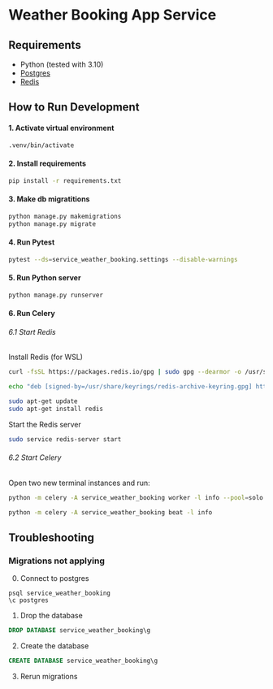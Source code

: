 # Weather Booking App Service

## Requirements

- Python (tested with 3.10)
- [Postgres](https://www.postgresql.org/download/)
- [Redis](https://redis.io/docs/getting-started/installation/)

## How to Run Development

#### 1. Activate virtual environment

```sh
.venv/bin/activate 
```

#### 2. Install requirements

```sh
pip install -r requirements.txt
```

#### 3. Make db migratitions

```sh
python manage.py makemigrations
python manage.py migrate
```

#### 4. Run Pytest

```sh
pytest --ds=service_weather_booking.settings --disable-warnings
```

#### 5. Run Python server

```sh
python manage.py runserver
```

#### 6. Run Celery

###### 6.1 Start Redis

Install Redis (for WSL)

```sh
curl -fsSL https://packages.redis.io/gpg | sudo gpg --dearmor -o /usr/share/keyrings/redis-archive-keyring.gpg

echo "deb [signed-by=/usr/share/keyrings/redis-archive-keyring.gpg] https://packages.redis.io/deb $(lsb_release -cs) main" | sudo tee /etc/apt/sources.list.d/redis.list

sudo apt-get update
sudo apt-get install redis
```

Start the Redis server

```sh
sudo service redis-server start
```

###### 6.2 Start Celery

Open two new terminal instances and run:

```sh
python -m celery -A service_weather_booking worker -l info --pool=solo
```

```sh
python -m celery -A service_weather_booking beat -l info
```

## Troubleshooting

### Migrations not applying
0. Connect to postgres
```
psql service_weather_booking
\c postgres
```

1. Drop the database

```sql
DROP DATABASE service_weather_booking\g
```

2. Create the database

```sql
CREATE DATABASE service_weather_booking\g
```

3. Rerun migrations
